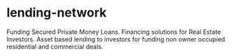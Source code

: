 # lending-network
Funding Secured Private Money Loans.
Financing solutions for Real Estate Investors.
Asset based lending to investors for funding non owner occupied residential and commercial deals.
